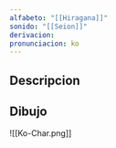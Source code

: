 ```yaml
---
alfabeto: "[[Hiragana]]"
sonido: "[[Seion]]"
derivacion: 
pronunciacion: ko
---
```

## Descripcion

## Dibujo

![[Ko-Char.png]]
